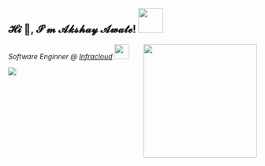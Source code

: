 <h2> 𝓗𝓲 👋, 𝓘'𝓶 𝓐𝓴𝓼𝓱𝓪𝔂 𝓐𝔀𝓪𝓽𝓮! <img src="https://media.giphy.com/media/mGcNjsfWAjY5AEZNw6/giphy.gif" width="50"></h2>
<p><em>Software Enginner @ <a href="https://www.infracloud.io/">Infracloud</a>
  <img src="https://media.giphy.com/media/WUlplcMpOCEmTGBtBW/giphy.gif" width="30">
  <img align='right' src="https://media.giphy.com/media/M9gbBd9nbDrOTu1Mqx/giphy.gif" width="230">
</em></p>


![](https://visitor-badge.glitch.me/badge?page_id=AkshayAwate)

</br>
<h3 align="center"></h3>
<!-- 
 👨‍💻  𝑨𝒍𝒍 𝒐𝒇 𝒎𝒚 𝒑𝒓𝒐𝒋𝒆𝒄𝒕𝒔 𝒂𝒓𝒆 𝒂𝒗𝒂𝒊𝒍𝒂𝒃𝒍𝒆 𝒂𝒕 [ℎ𝑡𝑡𝑝𝑠://𝑔𝑖𝑡ℎ𝑢𝑏.𝑐𝑜𝑚/𝐴𝑘𝑠ℎ𝑎𝑦𝐴𝑤𝑎𝑡𝑒](ℎ𝑡𝑡𝑝𝑠://𝑔𝑖𝑡ℎ𝑢𝑏.𝑐𝑜𝑚/𝐴𝑘𝑠ℎ𝑎𝑦𝐴𝑤𝑎𝑡𝑒)

 💬 𝑨𝒔𝒌 𝒎𝒆 𝒂𝒃𝒐𝒖𝒕  𝑷𝒚𝒕𝒉𝒐𝒏,𝑻𝒆𝒓𝒓𝒂𝒇𝒐𝒓𝒎, 𝑫𝒐𝒄𝒌𝒆𝒓, 𝑲𝒖𝒃𝒆𝒓𝒏𝒆𝒕𝒆𝒔, 𝑷𝒓𝒐𝒎𝒆𝒕𝒉𝒆𝒖𝒔, 𝑮𝒓𝒂𝒇𝒂𝒏𝒂, 𝑯𝒆𝒍𝒎, 𝑨𝑾𝑺 , 𝑬𝑳𝑲

 📫  𝑯𝒐𝒘 𝒕𝒐 𝒓𝒆𝒂𝒄𝒉 𝒎𝒆 𝒂𝒌𝒔𝒉𝒂𝒚𝒂𝒘𝒂𝒕𝒆𝟐𝟎𝟏𝟐@𝒈𝒎𝒂𝒊𝒍.𝒄𝒐𝒎
 
 📄 𝑲𝒏𝒐𝒘 𝒂𝒃𝒐𝒖𝒕 𝒎𝒚 𝒆𝒙𝒑𝒆𝒓𝒊𝒆𝒏𝒄𝒆𝒔 [𝒉𝒕𝒕𝒑𝒔://𝒘𝒘𝒘.𝒍𝒊𝒏𝒌𝒆𝒅𝒊𝒏.𝒄𝒐𝒎/𝒊𝒏/𝒂𝒌𝒔𝒉𝒂𝒚-𝒂𝒘𝒂𝒕𝒆-𝒃𝒂𝟓𝒂𝟖𝟑𝟏𝟑𝟏/](𝒉𝒕𝒕𝒑𝒔://𝒘𝒘𝒘.𝒍𝒊𝒏𝒌𝒆𝒅𝒊𝒏.𝒄𝒐𝒎/𝒊𝒏/𝒂𝒌𝒔𝒉𝒂𝒚-𝒂𝒘𝒂𝒕𝒆-𝒃𝒂𝟓𝒂𝟖𝟑𝟏𝟑𝟏/) 

<em>**Certifications:**</em>
```
<div data-iframe-width="150" data-iframe-height="270" data-share-badge-id="25dc1d59-a331-4895-be93-942032f26919" data-share-badge-host="https://www.credly.com"></div><script type="text/javascript" async src="//cdn.credly.com/assets/utilities/embed.js"></script>
<div data-iframe-width="150" data-iframe-height="270" data-share-badge-id="d32c1593-7686-4a9b-a495-7aa3d513daf1" data-share-badge-host="https://www.credly.com"></div><script type="text/javascript" async src="//cdn.credly.com/assets/utilities/embed.js"></script>
<div data-iframe-width="150" data-iframe-height="270" data-share-badge-id="b779d9cc-51eb-4c94-a1f4-f7cea39192a6" data-share-badge-host="https://www.credly.com"></div><script type="text/javascript" async src="//cdn.credly.com/assets/utilities/embed.js"></script>
</div>
``` -->


